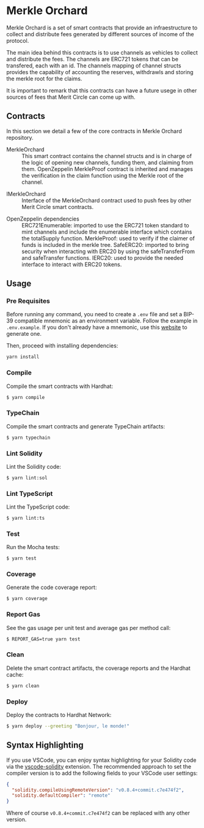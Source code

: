 # Merkle Orchard

Merkle Orchard is a set of smart contracts that provide an infraestructure to collect and distribute fees generated by different sources of income of the protocol. 

The main idea behind this contracts is to use channels as vehicles to collect and distribute the fees. The channels are ERC721 tokens that can be transfered, each with an id. The channels mapping of channel structs provides the capability of accounting the reserves, withdrawls and storing the merkle root for the claims.

It is important to remark that this contracts can have a future usege in other sources of fees that Merit Circle can come up with.

## Contracts

In this section we detail a few of the core contracts in Merkle Orchard repository.

<dl>
  <dt>MerkleOrchard</dt>
  <dd>This smart contract contains the channel structs and is in charge of the logic of opening new channels, funding them, and claiming from them. OpenZeppelin MerkleProof contract is inherited and manages the verification in the claim function using the Merkle root of the channel.
  </dd>
</dl>
<dl>
  <dt>IMerkleOrchard</dt>
  <dd>Interface of the MerkleOrchard contract used to push fees by other Merit Circle smart contracts.
  </dd>
</dl>
<dl>
  <dt>OpenZeppelin dependencies</dt>
  <dd>ERC721Enumerable: imported to use the ERC721 token standard to mint channels and include the enumerable interface which contains the totalSupply function.
  MerkleProof: used to verify if the claimer of funds is included in the merkle tree.
  SafeERC20: imported to bring security when interacting with ERC20 by using the safeTransferFrom and safeTransfer functions.
  IERC20: used to provide the needed interface to interact with ERC20 tokens.
  </dd>
</dl>

## Usage

### Pre Requisites

Before running any command, you need to create a `.env` file and set a BIP-39 compatible mnemonic as an environment
variable. Follow the example in `.env.example`. If you don't already have a mnemonic, use this [website](https://iancoleman.io/bip39/) to generate one.

Then, proceed with installing dependencies:

```sh
yarn install
```

### Compile

Compile the smart contracts with Hardhat:

```sh
$ yarn compile
```

### TypeChain

Compile the smart contracts and generate TypeChain artifacts:

```sh
$ yarn typechain
```

### Lint Solidity

Lint the Solidity code:

```sh
$ yarn lint:sol
```

### Lint TypeScript

Lint the TypeScript code:

```sh
$ yarn lint:ts
```

### Test

Run the Mocha tests:

```sh
$ yarn test
```

### Coverage

Generate the code coverage report:

```sh
$ yarn coverage
```

### Report Gas

See the gas usage per unit test and average gas per method call:

```sh
$ REPORT_GAS=true yarn test
```

### Clean

Delete the smart contract artifacts, the coverage reports and the Hardhat cache:

```sh
$ yarn clean
```

### Deploy

Deploy the contracts to Hardhat Network:

```sh
$ yarn deploy --greeting "Bonjour, le monde!"
```

## Syntax Highlighting

If you use VSCode, you can enjoy syntax highlighting for your Solidity code via the
[vscode-solidity](https://github.com/juanfranblanco/vscode-solidity) extension. The recommended approach to set the
compiler version is to add the following fields to your VSCode user settings:

```json
{
  "solidity.compileUsingRemoteVersion": "v0.8.4+commit.c7e474f2",
  "solidity.defaultCompiler": "remote"
}
```

Where of course `v0.8.4+commit.c7e474f2` can be replaced with any other version.
